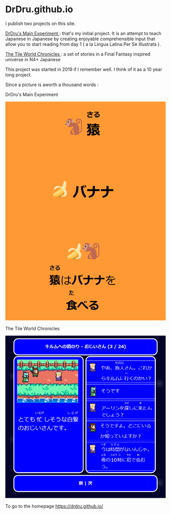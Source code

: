# DrDru.github.io

I publish two projects on this site.

[ DrDru's Main Experiment ]( https://drdru.github.io/intro )  : that's my initial project. It is an attempt to teach Japanese in Japanese by creating enjoyable comprehensible input that allow you to start reading from day 1 ( a la Lingua Latina Per Se Illustrata ).

[ The Tile World Chronicles ]( https://drdru.github.io/twc ) : a set of stories in a Final Fantasy inspired universe in N4+ Japanese

This project was started in 2019 if I remember well. I think of it as a 10 year long project. 

Since a picture is aworth a thousand words : 

DrDru's Main Experiment

![Alt text]( ./images/main.png)

The Tile World Chronicles

![Alt text]( ./images/twc.png)

To go to the homepage  https://drdru.github.io/
